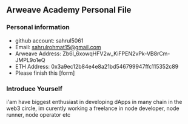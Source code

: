 ## Arweave Academy Personal File

### Personal information

- github account: sahrul5061
- Email: sahrulrohmat15@gmail.com
- Arweave Address: Zb6l_6xowqHFV2w_KiFPEN2vPk-VB8rCm-JMPL9o1eQ
- ETH Address: 0x3a9ec12b84e4e8a21bd546799947ffc115352c89
- Please finish this [form]

### Introduce Yourself
i'am have biggest enthusiast in developing dApps in many chain in the web3 circle, im curently working a freelance in node developer, node runner, node operator etc